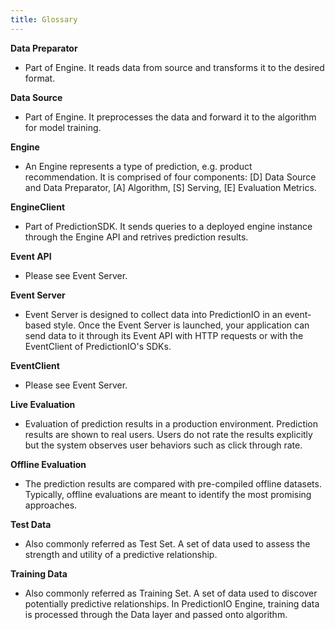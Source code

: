 ```yaml
---
title: Glossary
---
```


**Data Preparator**
- Part of Engine. It reads data from source and transforms it to the desired
format.

**Data Source**
- Part of Engine. It preprocesses the data and forward it to the algorithm for
model training.

**Engine**
- An Engine represents a type of prediction, e.g. product recommendation. It is
comprised of four components: [D] Data Source and Data Preparator, [A]
Algorithm, [S] Serving, [E] Evaluation Metrics.

**EngineClient**
- Part of PredictionSDK. It sends queries to a deployed engine instance through
the Engine API and retrives prediction results.

**Event API**
- Please see Event Server.

**Event Server**
- Event Server is designed to collect data into PredictionIO in an event-based
style. Once the Event Server is launched, your application can send data to it
through its Event API with HTTP requests or with the EventClient of
PredictionIO's SDKs.

**EventClient**
- Please see Event Server.

**Live Evaluation**
- Evaluation of prediction results in a production environment. Prediction
results are shown to real users. Users do not rate the results explicitly but
the system observes user behaviors such as click through rate.

**Offline Evaluation**
- The prediction results are compared with pre-compiled offline datasets.
Typically, offline evaluations are meant to identify the most promising
approaches.

**Test Data**
- Also commonly referred as Test Set. A set of data used to assess the strength
and utility of a predictive relationship.

**Training Data**
- Also commonly referred as Training Set. A set of data used to discover
potentially predictive relationships. In PredictionIO Engine, training data is
processed through the Data layer and passed onto algorithm.
